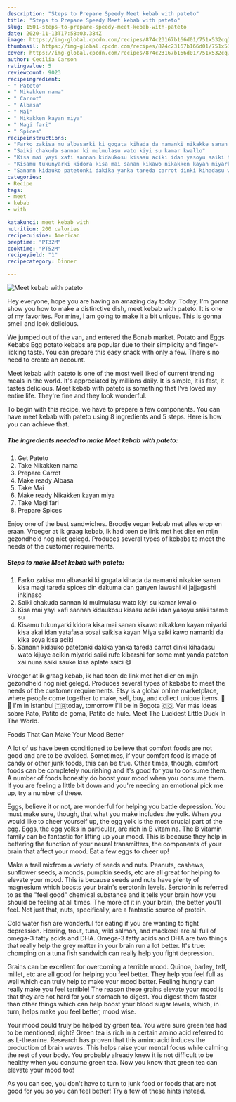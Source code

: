 ```yaml
---
description: "Steps to Prepare Speedy Meet kebab with pateto"
title: "Steps to Prepare Speedy Meet kebab with pateto"
slug: 1501-steps-to-prepare-speedy-meet-kebab-with-pateto
date: 2020-11-13T17:58:03.384Z
image: https://img-global.cpcdn.com/recipes/874c23167b166d01/751x532cq70/meet-kebab-with-pateto-recipe-main-photo.jpg
thumbnail: https://img-global.cpcdn.com/recipes/874c23167b166d01/751x532cq70/meet-kebab-with-pateto-recipe-main-photo.jpg
cover: https://img-global.cpcdn.com/recipes/874c23167b166d01/751x532cq70/meet-kebab-with-pateto-recipe-main-photo.jpg
author: Cecilia Carson
ratingvalue: 5
reviewcount: 9023
recipeingredient:
- " Pateto"
- " Nikakken nama"
- " Carrot"
- " Albasa"
- " Mai"
- " Nikakken kayan miya"
- " Magi fari"
- " Spices"
recipeinstructions:
- "Farko zakisa mu albasarki ki gogata kihada da namanki nikakke sanan kisa magi tareda spices din dakuma dan ganyen lawashi ki jajjagashi inkinaso"
- "Saiki chakuda sannan ki mulmulasu wato kiyi su kamar kwallo"
- "Kisa mai yayi xafi sannan kidaukosu kisasu aciki idan yasoyu saiki tsame su"
- "Kisamu tukunyarki kidora kisa mai sanan kikawo nikakken kayan miyarki kisa akai idan yatafasa sosai saikisa kayan Miya saiki kawo namanki da kika soya kisa aciki"
- "Sanann kidauko patetonki dakika yanka tareda carrot dinki kihadasu wato kijuye acikin miyarki saiki rufe kibarshi for some mnt yanda pateton xai nuna saiki sauke kisa aplate saici 😋"
categories:
- Recipe
tags:
- meet
- kebab
- with

katakunci: meet kebab with 
nutrition: 200 calories
recipecuisine: American
preptime: "PT32M"
cooktime: "PT52M"
recipeyield: "1"
recipecategory: Dinner

---
```



![Meet kebab with pateto](https://img-global.cpcdn.com/recipes/874c23167b166d01/751x532cq70/meet-kebab-with-pateto-recipe-main-photo.jpg)

Hey everyone, hope you are having an amazing day today. Today, I'm gonna show you how to make a distinctive dish, meet kebab with pateto. It is one of my favorites. For mine, I am going to make it a bit unique. This is gonna smell and look delicious.

We jumped out of the van, and entered the Bonab market. Potato and Eggs Kebabs Egg potato kebabs are popular due to their simplicity and finger-licking taste. You can prepare this easy snack with only a few. There&#39;s no need to create an account.

Meet kebab with pateto is one of the most well liked of current trending meals in the world. It's appreciated by millions daily. It is simple, it is fast, it tastes delicious. Meet kebab with pateto is something that I've loved my entire life. They're fine and they look wonderful.


To begin with this recipe, we have to prepare a few components. You can have meet kebab with pateto using 8 ingredients and 5 steps. Here is how you can achieve that.

<!--inarticleads1-->

##### The ingredients needed to make Meet kebab with pateto:

1. Get  Pateto
1. Take  Nikakken nama
1. Prepare  Carrot
1. Make ready  Albasa
1. Take  Mai
1. Make ready  Nikakken kayan miya
1. Take  Magi fari
1. Prepare  Spices


Enjoy one of the best sandwiches. Broodje vegan kebab met alles erop en eraan. Vroeger at ik graag kebab, ik had toen de link met het dier en mijn gezondheid nog niet gelegd. Produces several types of kebabs to meet the needs of the customer requirements. 

<!--inarticleads2-->

##### Steps to make Meet kebab with pateto:

1. Farko zakisa mu albasarki ki gogata kihada da namanki nikakke sanan kisa magi tareda spices din dakuma dan ganyen lawashi ki jajjagashi inkinaso
1. Saiki chakuda sannan ki mulmulasu wato kiyi su kamar kwallo
1. Kisa mai yayi xafi sannan kidaukosu kisasu aciki idan yasoyu saiki tsame su
1. Kisamu tukunyarki kidora kisa mai sanan kikawo nikakken kayan miyarki kisa akai idan yatafasa sosai saikisa kayan Miya saiki kawo namanki da kika soya kisa aciki
1. Sanann kidauko patetonki dakika yanka tareda carrot dinki kihadasu wato kijuye acikin miyarki saiki rufe kibarshi for some mnt yanda pateton xai nuna saiki sauke kisa aplate saici 😋


Vroeger at ik graag kebab, ik had toen de link met het dier en mijn gezondheid nog niet gelegd. Produces several types of kebabs to meet the needs of the customer requirements. Etsy is a global online marketplace, where people come together to make, sell, buy, and collect unique items. 🔪🔪 I&#39;m in Istanbul 🇹🇷today, tomorrow I&#39;ll be in Bogota 🇨🇴. Ver más ideas sobre Pato, Patito de goma, Patito de hule. Meet The Luckiest Little Duck In The World. 

Foods That Can Make Your Mood Better


A lot of us have been conditioned to believe that comfort foods are not good and are to be avoided. Sometimes, if your comfort food is made of candy or other junk foods, this can be true. Other times, though, comfort foods can be completely nourishing and it's good for you to consume them. A number of foods honestly do boost your mood when you consume them. If you are feeling a little bit down and you're needing an emotional pick me up, try a number of these.

Eggs, believe it or not, are wonderful for helping you battle depression. You must make sure, though, that what you make includes the yolk. When you would like to cheer yourself up, the egg yolk is the most crucial part of the egg. Eggs, the egg yolks in particular, are rich in B vitamins. The B vitamin family can be fantastic for lifting up your mood. This is because they help in bettering the function of your neural transmitters, the components of your brain that affect your mood. Eat a few eggs to cheer up!

Make a trail mixfrom a variety of seeds and nuts. Peanuts, cashews, sunflower seeds, almonds, pumpkin seeds, etc are all great for helping to elevate your mood. This is because seeds and nuts have plenty of magnesium which boosts your brain's serotonin levels. Serotonin is referred to as the "feel good" chemical substance and it tells your brain how you should be feeling at all times. The more of it in your brain, the better you'll feel. Not just that, nuts, specifically, are a fantastic source of protein.

Cold water fish are wonderful for eating if you are wanting to fight depression. Herring, trout, tuna, wild salmon, and mackerel are all full of omega-3 fatty acids and DHA. Omega-3 fatty acids and DHA are two things that really help the grey matter in your brain run a lot better. It's true: chomping on a tuna fish sandwich can really help you fight depression. 

Grains can be excellent for overcoming a terrible mood. Quinoa, barley, teff, millet, etc are all good for helping you feel better. They help you feel full as well which can truly help to make your mood better. Feeling hungry can really make you feel terrible! The reason these grains elevate your mood is that they are not hard for your stomach to digest. You digest them faster than other things which can help boost your blood sugar levels, which, in turn, helps make you feel better, mood wise.

Your mood could truly be helped by green tea. You were sure green tea had to be mentioned, right? Green tea is rich in a certain amino acid referred to as L-theanine. Research has proven that this amino acid induces the production of brain waves. This helps raise your mental focus while calming the rest of your body. You probably already knew it is not difficult to be healthy when you consume green tea. Now you know that green tea can elevate your mood too!

As you can see, you don't have to turn to junk food or foods that are not good for you so you can feel better! Try  a few  of  these  hints  instead.

